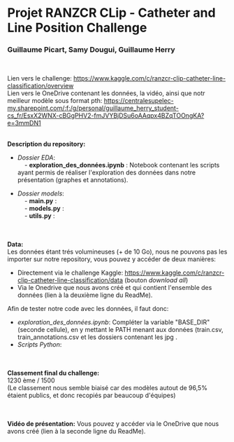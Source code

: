 # Projet RANZCR CLip - Catheter and Line Position Challenge
### Guillaume Picart, Samy Dougui, Guillaume Herry    
<br> 

Lien vers le challenge: https://www.kaggle.com/c/ranzcr-clip-catheter-line-classification/overview <br>
Lien vers le OneDrive contenant les données, la vidéo, ainsi que notr meilleur modèle sous format pth: https://centralesupelec-my.sharepoint.com/:f:/g/personal/guillaume_herry_student-cs_fr/EsxX2WNX-cBGgPHV2-fmJVYBjDSu6oAAqpx4BZqTOOngKA?e=3mmDN1
<br><br>

**Description du repository:** <br>
- *Dossier EDA*: <br>
&nbsp;&nbsp;&nbsp;        - **exploration_des_données.ipynb** : Notebook contenant les scripts ayant permis de réaliser l'exploration des données dans notre présentation (graphes et annotations).

- *Dossier models*: <br>
&nbsp;&nbsp;&nbsp;        - **main.py** : <br>
&nbsp;&nbsp;&nbsp;        - **models.py** : <br>
&nbsp;&nbsp;&nbsp;        - **utils.py** : <br>
 

<br><br>
**Data:** <br>
Les données étant trés volumineuses (+ de 10 Go), nous ne pouvons pas les importer sur notre repository, vous pouvez y accéder de deux manières: <br>
- Directement via le challenge Kaggle: https://www.kaggle.com/c/ranzcr-clip-catheter-line-classification/data (bouton *download all*)
- Via le Onedrive que nous avons créé et qui contient l'ensemble des données (lien à la deuxième ligne du ReadMe).

Afin de tester notre code avec les données, il faut donc:
- *exploration_des_données.ipynb*: Compléter la variable "BASE_DIR" (seconde cellule), en y mettant le PATH menant aux données (train.csv, train_annotations.csv et les dossiers contenant les jpg . <br>
- *Scripts Python*: <br>


<br><br>
**Classement final du challenge:** <br> 1230 ème / 1500 <br>
(Le classement nous semble biaisé car des modèles autout de 96,5% étaient publics, et donc recopiés par beaucoup d'équipes)

<br><br>
**Vidéo de présentation:**
Vous pouvez y accéder via le OneDrive que nous avons créé (lien à la seconde ligne du ReadMe).






